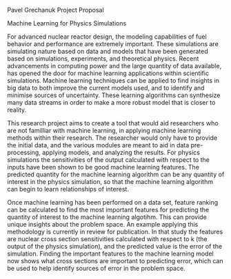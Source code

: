 Pavel Grechanuk Project Proposal

Machine Learning for Physics Simulations		

 For advanced nuclear reactor design, the modeling capabilities of fuel behavior and performance are extremely important. 
 These simulations are simulating nature based on data and models that have been generated based on simulations, experiments,
 and theoretical physics. Recent advancements in computing power and the large quantity of data available, has opened the 
 door for machine learning applications within scientific simulations. Machine learning techniques can be applied to find 
 insights in big data to both improve the current models used, and to identify and minimise sources of uncertainty. 
 These learning algorithms can synthesize many data streams in order to make a more robust model that is closer to reality.

 This research project aims to create a tool that would aid researchers who are not familliar with machine learning,
 in applying machine learning methods within their research. The researcher would only have to provide the initial data, 
 and the various modules are meant to aid in data pre-processing, applying models, and analyzing the results. For physics
 simulations the sensitivities of the output calculated with respect to the inputs have been shown to be good machine learning
 features. The predicted quantity for the machine learning algorithm can be any quantity of interest in the physics simulation, 
 so that the machine learning algorithm can begin to learn relationships of interest.
 
 Once machine learning has been performed on a data set, feature ranking can be calculated to find the most important features
 for predicting the quantity of interest to the machine learning algotihm. This can provide unique insights about the problem space.
 An example applying this methodology is currently in review for publication. In that study the features are nuclear cross section 
 sensitivities calculated with respect to k (the output of the physics simulation), and the predicted value is the error of the simulation.
 Finding the important features to the machine learning model now shows what cross sections are important to predicting error, which can
 be used to help identify sources of error in the problem space.
 
 




